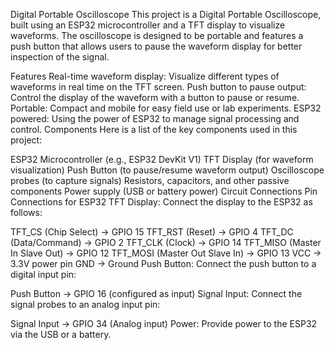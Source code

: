 Digital Portable Oscilloscope
This project is a Digital Portable Oscilloscope, built using an ESP32 microcontroller and a TFT display to visualize waveforms. The oscilloscope is designed to be portable and features a push button that allows users to pause the waveform display for better inspection of the signal.

Features
Real-time waveform display: Visualize different types of waveforms in real time on the TFT screen.
Push button to pause output: Control the display of the waveform with a button to pause or resume.
Portable: Compact and mobile for easy field use or lab experiments.
ESP32 powered: Using the power of ESP32 to manage signal processing and control.
Components
Here is a list of the key components used in this project:

ESP32 Microcontroller (e.g., ESP32 DevKit V1)
TFT Display (for waveform visualization)
Push Button (to pause/resume waveform output)
Oscilloscope probes (to capture signals)
Resistors, capacitors, and other passive components
Power supply (USB or battery power)
Circuit Connections
Pin Connections for ESP32
TFT Display: Connect the display to the ESP32 as follows:

TFT_CS (Chip Select) -> GPIO 15
TFT_RST (Reset) -> GPIO 4
TFT_DC (Data/Command) -> GPIO 2
TFT_CLK (Clock) -> GPIO 14
TFT_MISO (Master In Slave Out) -> GPIO 12
TFT_MOSI (Master Out Slave In) -> GPIO 13
VCC -> 3.3V power pin
GND -> Ground
Push Button: Connect the push button to a digital input pin:

Push Button -> GPIO 16 (configured as input)
Signal Input: Connect the signal probes to an analog input pin:

Signal Input -> GPIO 34 (Analog input)
Power: Provide power to the ESP32 via the USB or a battery.
